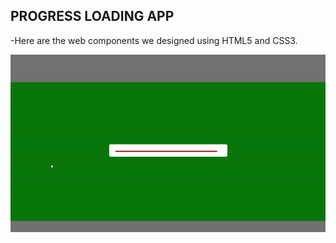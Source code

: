 ## PROGRESS LOADING APP

-Here are the web components we designed using HTML5 and CSS3. 


![gif](https://raw.githubusercontent.com/yhekim/CSS-WORKS/master/Progress%20Loading%20App/progress.gif)